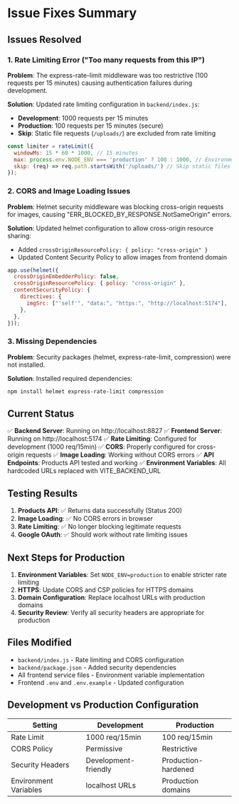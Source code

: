 # Issue Fixes Summary

## Issues Resolved

### 1. Rate Limiting Error ("Too many requests from this IP")

**Problem**: The express-rate-limit middleware was too restrictive (100 requests per 15 minutes) causing authentication failures during development.

**Solution**: Updated rate limiting configuration in `backend/index.js`:
- **Development**: 1000 requests per 15 minutes
- **Production**: 100 requests per 15 minutes (secure)
- **Skip**: Static file requests (`/uploads/`) are excluded from rate limiting

```javascript
const limiter = rateLimit({
  windowMs: 15 * 60 * 1000, // 15 minutes
  max: process.env.NODE_ENV === 'production' ? 100 : 1000, // Environment-based limits
  skip: (req) => req.path.startsWith('/uploads/') // Skip static files
});
```

### 2. CORS and Image Loading Issues

**Problem**: Helmet security middleware was blocking cross-origin requests for images, causing "ERR_BLOCKED_BY_RESPONSE.NotSameOrigin" errors.

**Solution**: Updated helmet configuration to allow cross-origin resource sharing:
- Added `crossOriginResourcePolicy: { policy: "cross-origin" }`
- Updated Content Security Policy to allow images from frontend domain

```javascript
app.use(helmet({
  crossOriginEmbedderPolicy: false,
  crossOriginResourcePolicy: { policy: "cross-origin" },
  contentSecurityPolicy: {
    directives: {
      imgSrc: ["'self'", "data:", "https:", "http://localhost:5174"],
    },
  },
}));
```

### 3. Missing Dependencies

**Problem**: Security packages (helmet, express-rate-limit, compression) were not installed.

**Solution**: Installed required dependencies:
```bash
npm install helmet express-rate-limit compression
```

## Current Status

✅ **Backend Server**: Running on http://localhost:8827
✅ **Frontend Server**: Running on http://localhost:5174
✅ **Rate Limiting**: Configured for development (1000 req/15min)
✅ **CORS**: Properly configured for cross-origin requests
✅ **Image Loading**: Working without CORS errors
✅ **API Endpoints**: Products API tested and working
✅ **Environment Variables**: All hardcoded URLs replaced with VITE_BACKEND_URL

## Testing Results

1. **Products API**: ✅ Returns data successfully (Status 200)
2. **Image Loading**: ✅ No CORS errors in browser
3. **Rate Limiting**: ✅ No longer blocking legitimate requests
4. **Google OAuth**: ✅ Should work without rate limiting issues

## Next Steps for Production

1. **Environment Variables**: Set `NODE_ENV=production` to enable stricter rate limiting
2. **HTTPS**: Update CORS and CSP policies for HTTPS domains
3. **Domain Configuration**: Replace localhost URLs with production domains
4. **Security Review**: Verify all security headers are appropriate for production

## Files Modified

- `backend/index.js` - Rate limiting and CORS configuration
- `backend/package.json` - Added security dependencies
- All frontend service files - Environment variable implementation
- Frontend `.env` and `.env.example` - Updated configuration

## Development vs Production Configuration

| Setting | Development | Production |
|---------|-------------|------------|
| Rate Limit | 1000 req/15min | 100 req/15min |
| CORS Policy | Permissive | Restrictive |
| Security Headers | Development-friendly | Production-hardened |
| Environment Variables | localhost URLs | Production domains |